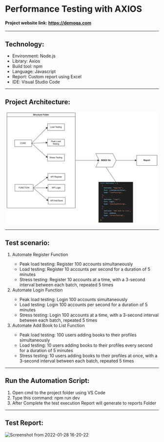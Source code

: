 # Performance Testing with AXIOS

#### Project website link: https://demoqa.com<br>

---

## Technology: <br>

- Environment: Node.js <br>
- Library: Axios <br>
- Build tool: npm <br>
- Language: Javascript <br>
- Report: Custom report using Excel<br>
- IDE: Visual Studio Code <br>

---

## Project Architecture: <br>

![Cypress_project_Arch](data/FlowChart.png)

---

## Test scenario:<br>

<ol>
<li>Automate Register Function</li>

- Peak load testing: Register 100 accounts simultaneously
- Load testing: Register 10 accounts per second for a duration of 5 minutes
- Stress testing: Register 10 accounts at a time, with a 3-second interval between each batch, repeated 5 times

<li>Automate Login Function</li>

- Peak load testing: Login 100 accounts simultaneously
- Load testing: Login 100 accounts per second for a duration of 5 minutes
- Stress testing: Login 100 accounts at a time, with a 3-second interval between each batch, repeated 5 times

<li>Automate Add Book to List Function</li>

- Peak load testing: 100 users adding books to their profiles simultaneously
- Load testing: 10 users adding books to their profiles every second for a duration of 5 minutes
- Stress testing: 10 users adding books to their profiles at once, with a 3-second interval between each batch, repeated 5 times

</ol>

---

## Run the Automation Script:

1. Open cmd to the project folder using VS Code
2. Type this command:
   npm run dev
3. After Complete the test execution Report will generate to reports Folder

---

## Test Report:

![Screenshot from 2022-01-28 16-20-22](https://user-images.githubusercontent.com/38497405/151536227-68fa1ed1-415b-4d24-aca0-c039279b58d3.png)
